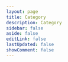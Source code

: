 ```yaml
---
layout: page
title: Category
description: Category
sidebar: false
aside: false
editLink: false
lastUpdated: false
showComment: false
---
```


<Category />
